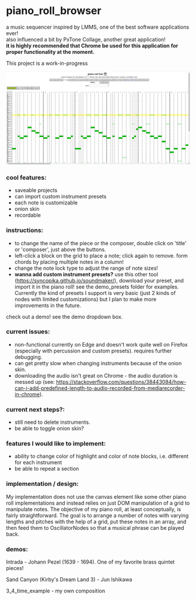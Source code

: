 # piano_roll_browser    
a music sequencer inspired by LMMS, one of the best software applications ever!    
also influenced a bit by PxTone Collage, another great application!      
**it is highly recommended that Chrome be used for this application for proper functionality at the moment.**    
    
This project is a work-in-progress        
    
![screenshot of the piano roll](screenshots/current.png "current look")    
    
### cool features:    
- saveable projects    
- can import custom instrument presets    
- each note is customizable    
- onion skin    
- recordable    
     
### instructions:    
- to change the name of the piece or the composer, double click on 'title' or 'composer', just above the buttons.     
- left-click a block on the grid to place a note; click again to remove. form chords by placing multiple notes in a column!    
- change the note lock type to adjust the range of note sizes!    
- **wanna add custom instrument presets?** use this other tool (https://syncopika.github.io/soundmaker/), download your preset, and import it in the piano roll! see the demo_presets folder for examples. Currently the kind of presets I support is very basic (just 2 kinds of nodes with limited customizations) but I plan to make more improvements in the future.    
	
check out a demo! see the demo dropdown box.    
    
### current issues:    
- non-functional currently on Edge and doesn't work quite well on Firefox (especially with percussion and custom presets). requires further debugging.    
- can get pretty slow when changing instruments because of the onion skin.    
- downloading the audio isn't great on Chrome - the audio duration is messed up (see: https://stackoverflow.com/questions/38443084/how-can-i-add-predefined-length-to-audio-recorded-from-mediarecorder-in-chrome).    
    
### current next steps?:    
- still need to delete instruments.    
- be able to toggle onion skin?    
    
### features I would like to implement:    
- ability to change color of highlight and color of note blocks, i.e. different for each instrument    
- be able to repeat a section 
    
### implementation / design:    
    
My implementation does not use the canvas element like some other piano roll implementations and instead relies on just DOM manipulation of a grid to manipulate notes. 
The objective of my piano roll, at least conceptually, is fairly straightforward. The goal is to arrange a number of notes with
varying lengths and pitches with the help of a grid, put these notes in an array, and then feed them to OscillatorNodes so that a musical phrase can be played back.    
    
### demos:    
Intrada - Johann Pezel (1639 - 1694). One of my favorite brass quintet pieces!    
    
Sand Canyon (Kirby's Dream Land 3) - Jun Ishikawa
    
3_4_time_example - my own composition


    

